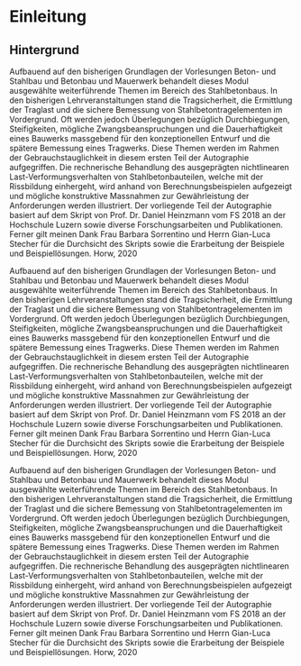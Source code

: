 # Einleitung 

## Hintergrund

Aufbauend auf den bisherigen Grundlagen der Vorlesungen Beton- und Stahlbau
und Betonbau und Mauerwerk behandelt dieses Modul ausgewählte weiterführende
Themen im Bereich des Stahlbetonbaus. In den bisherigen Lehrveranstaltungen
stand die Tragsicherheit, die Ermittlung der Traglast und die sichere Bemessung
von Stahlbetontragelementen im Vordergrund. Oft werden jedoch Überlegungen
bezüglich Durchbiegungen, Steifigkeiten, mögliche Zwangsbeanspruchungen und
die Dauerhaftigkeit eines Bauwerks massgebend für den konzeptionellen Entwurf
und die spätere Bemessung eines Tragwerks. Diese Themen werden im Rahmen
der Gebrauchstauglichkeit in diesem ersten Teil der Autographie aufgegriffen. Die
rechnerische Behandlung des ausgeprägten nichtlinearen Last-Verformungsverhalten
von Stahlbetonbauteilen, welche mit der Rissbildung einhergeht, wird anhand
von Berechnungsbeispielen aufgezeigt und mögliche konstruktive Massnahmen
zur Gewährleistung der Anforderungen werden illustriert.
Der vorliegende Teil der Autographie basiert auf dem Skript von Prof. Dr. Daniel
Heinzmann vom FS 2018 an der Hochschule Luzern sowie diverse Forschungsarbeiten
und Publikationen. Ferner gilt meinen Dank Frau Barbara Sorrentino und
Herrn Gian-Luca Stecher für die Durchsicht des Skripts sowie die Erarbeitung der
Beispiele und Beispiellösungen.
Horw, 2020




Aufbauend auf den bisherigen Grundlagen der Vorlesungen Beton- und Stahlbau
und Betonbau und Mauerwerk behandelt dieses Modul ausgewählte weiterführende
Themen im Bereich des Stahlbetonbaus. In den bisherigen Lehrveranstaltungen
stand die Tragsicherheit, die Ermittlung der Traglast und die sichere Bemessung
von Stahlbetontragelementen im Vordergrund. Oft werden jedoch Überlegungen
bezüglich Durchbiegungen, Steifigkeiten, mögliche Zwangsbeanspruchungen und
die Dauerhaftigkeit eines Bauwerks massgebend für den konzeptionellen Entwurf
und die spätere Bemessung eines Tragwerks. Diese Themen werden im Rahmen
der Gebrauchstauglichkeit in diesem ersten Teil der Autographie aufgegriffen. Die
rechnerische Behandlung des ausgeprägten nichtlinearen Last-Verformungsverhalten
von Stahlbetonbauteilen, welche mit der Rissbildung einhergeht, wird anhand
von Berechnungsbeispielen aufgezeigt und mögliche konstruktive Massnahmen
zur Gewährleistung der Anforderungen werden illustriert.
Der vorliegende Teil der Autographie basiert auf dem Skript von Prof. Dr. Daniel
Heinzmann vom FS 2018 an der Hochschule Luzern sowie diverse Forschungsarbeiten
und Publikationen. Ferner gilt meinen Dank Frau Barbara Sorrentino und
Herrn Gian-Luca Stecher für die Durchsicht des Skripts sowie die Erarbeitung der
Beispiele und Beispiellösungen.
Horw, 2020


Aufbauend auf den bisherigen Grundlagen der Vorlesungen Beton- und Stahlbau
und Betonbau und Mauerwerk behandelt dieses Modul ausgewählte weiterführende
Themen im Bereich des Stahlbetonbaus. In den bisherigen Lehrveranstaltungen
stand die Tragsicherheit, die Ermittlung der Traglast und die sichere Bemessung
von Stahlbetontragelementen im Vordergrund. Oft werden jedoch Überlegungen
bezüglich Durchbiegungen, Steifigkeiten, mögliche Zwangsbeanspruchungen und
die Dauerhaftigkeit eines Bauwerks massgebend für den konzeptionellen Entwurf
und die spätere Bemessung eines Tragwerks. Diese Themen werden im Rahmen
der Gebrauchstauglichkeit in diesem ersten Teil der Autographie aufgegriffen. Die
rechnerische Behandlung des ausgeprägten nichtlinearen Last-Verformungsverhalten
von Stahlbetonbauteilen, welche mit der Rissbildung einhergeht, wird anhand
von Berechnungsbeispielen aufgezeigt und mögliche konstruktive Massnahmen
zur Gewährleistung der Anforderungen werden illustriert.
Der vorliegende Teil der Autographie basiert auf dem Skript von Prof. Dr. Daniel
Heinzmann vom FS 2018 an der Hochschule Luzern sowie diverse Forschungsarbeiten
und Publikationen. Ferner gilt meinen Dank Frau Barbara Sorrentino und
Herrn Gian-Luca Stecher für die Durchsicht des Skripts sowie die Erarbeitung der
Beispiele und Beispiellösungen.
Horw, 2020
